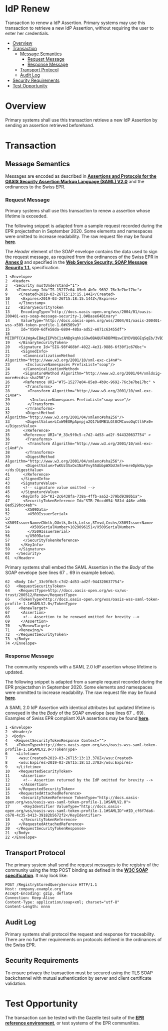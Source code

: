 # IdP Renew

Transaction to renew a IdP Assertion. Primary systems may use this transaction to retrieve a new IdP Assertion, without requiring the user to enter her credentials.

- [Overview](#overview)
- [Transaction](#transaction)
	* [Message Semantics](#message-semantics)
		- [Request Message](#request-message)
		- [Response Message](#response-message)
	* [Transport Protocol](#transport-protocol)
	* [Audit Log](#audit-log)
- [Security Requirements](#security-requirements)
- [Test Opportunity](#test-opportunity)

# Overview

Primary systems shall use this transaction retrieve a new IdP Assertion by sending an assertion retrieved beforehand.   

# Transaction

## Message Semantics

Messages are encoded as described in **[Assertions and Protocols for the OASIS Security Assertion Markup Language (SAML) V2.0](http://docs.oasis-open.org/security/saml/v2.0/saml-core-2.0-os.pdf)** and the ordinances to the Swiss EPR.

### Request Message

Primary systems shall use this transaction to renew a assertion whose lifetime is exceeded.

The following snippet is adapted from a sample request recorded during the EPR projectathon in September 2020. Some elements
and namespaces were omitted to increase readability. The raw request file may be found **[here](../Auth_samples/Renew_request_raw.xml)**.

The *Header* element of the SOAP envelope contains the data used to sign the request message, as required from the ordinances of the Swiss EPR in **[Annex 8](https://www.fedlex.admin.ch/eli/oc/2023/221/de/annexes)** and specified in the **[Web Service Security: SOAP Message Security 1.1.](https://www.oasis-open.org/committees/download.php/16790/wss-v1.1-spec-os-SOAPMessageSecurity.pdf)** specification.

```
1 <Envelope>
2  <Header>
3   <Security mustUnderstand="1">
8    <Timestamp Id="TS-15277e04-85e0-4b9c-9692-76c3e7be17bc">
9     <Created>2019-03-26T15:13:15.144Z</Created>
10     <Expires>2019-03-26T15:18:15.144Z</Expires>
11    </Timestamp>
12    <BinarySecurityToken
13     EncodingType="http://docs.oasis-open.org/wss/2004/01/oasis-200401-wss-soap-message-security-1.0#Base64Binary"
14     ValueType="http://docs.oasis-open.org/wss/2004/01/oasis-200401-wss-x509-token-profile-1.0#X509v3"
15     Id="X509-6dfe58da-6804-48ba-ad52-e871c63455df">
18     MIIDPTCCAiWgAwIBAgIEPVbC1zANBgkqhkiG9w0BAQUFADBPMQswCQYDVQQGEqSqEb/3VB3ITUav3DIo2o2mRCKyfHV471QUNt4qNFmEwRxpsoGst/UYoTqW8/buv4A=
19    </BinarySecurityToken>
20    <Signature Id="SIG-98f468bf-4022-4e31-9886-6f30f1c676bc">
21     <SignedInfo>
22      <CanonicalizationMethod Algorithm="http://www.w3.org/2001/10/xml-exc-c14n#">
23       <InclusiveNamespaces PrefixList="soap"/>
24      </CanonicalizationMethod>
25      <SignatureMethod Algorithm="http://www.w3.org/2001/04/xmldsig-more#ecdsa-sha256"/>
26      <Reference URI="#TS-15277e04-85e0-4b9c-9692-76c3e7be17bc" >
27       <Transforms>
28        <Transform Algorithm="http://www.w3.org/2001/10/xml-exc-c14n#">
29         <InclusiveNamespaces PrefixList="soap wsse"/>
30        </Transform>
31       </Transforms>
32       <DigestMethod Algorithm="http://www.w3.org/2001/04/xmlenc#sha256"/>
33       <DigestValue>LCxW9EORpApnpju2Q17b0MB1LGt8CMCuvoOqCtlhFx0=</DigestValue>
34      </Reference>
35      <Reference URI="#_33c9f0c5-c7d2-4d53-ad2f-944320637754" >
36       <Transforms>
37        <Transform Algorithm="http://www.w3.org/2001/10/xml-exc-c14n#"/>
38       </Transforms>
39       <DigestMethod Algorithm="http://www.w3.org/2001/04/xmlenc#sha256"/>
40       <DigestValue>TwKUz3SxOx1NaFVvy55AbbpWXbUJmfn+mreDpkNa/pg=</ds:DigestValue>
41      </Reference>
42     </SignedInfo>
43     <SignatureValue>
44      <!-- signature value omitted -->
45     </SignatureValue>
46     <KeyInfo Id="KI-2c6438fa-738a-4ffb-aa52-379bd9380b1a">
47      <SecurityTokenReference Id="STR-76ccd654-581d-446e-a00b-8ed529bcc4ab">
51       <X509Data>
52        <X509IssuerSerial>
53         <X509IssuerName>CN=lk,OU=lk,O=lk,L=lsn,ST=vd,C=ch</X509IssuerName>
54         <X509SerialNumber>1029096151</X509SerialNumber>
55        </X509IssuerSerial>
56       </X509Data>
57      </SecurityTokenReference>
58     </KeyInfo>
59    </Signature>
60   </Security>
61  </Header>
```

Primary systems shall embed the SAML Assertion in the the *Body* of the SOAP envelope (see lines 67 .. 69 in example below).

```
62  <Body Id="_33c9f0c5-c7d2-4d53-ad2f-944320637754">
63   <RequestSecurityToken>
64    <RequestType>http://docs.oasis-open.org/ws-sx/ws-trust/200512/Renew</RequestType>
65    <TokenType>http://docs.oasis-open.org/wss/oasis-wss-saml-token-profile-1.1#SAMLV2.0</TokenType>
66    <RenewTarget>
67     <Assertion>
68      <!-- Assertion to be renewed omitted for brevity -->
69     </Assertion>
70    </RenewTarget>
71    <Renewing/>
72   </RequestSecurityToken>
73  </Body>
74 </Envelope>
```

### Response Message

The community responds with a SAML 2.0 IdP assertion whose lifetime is updated.  

The following snippet is adapted from a sample request recorded during the EPR projectathon in September 2020. Some elements
and namespaces were ommitted to increase readability. The raw request file may be found **[here](../Auth_samples/Renew_response_raw.xml)**.

A SAML 2.0 IdP Assertion with identical attributes but updated lifetime is conveyed in the the *Body* of the SOAP envelope (see lines 67 .. 69). Examples of Swiss EPR compliant XUA assertions may be found **[here](../XUA_samples)**.

```
1 <Envelope>
2  <Header/>
3  <Body>
4   <RequestSecurityTokenResponse Context="">
5    <TokenType>http://docs.oasis-open.org/wss/oasis-wss-saml-token-profile-1.1#SAMLV2.0</TokenType>
6    <Lifetime>
7     <wsu:Created>2019-03-26T15:13:13.378Z</wsu:Created>
8     <wsu:Expires>2019-03-26T15:18:13.378Z</wsu:Expires>
9    </Lifetime>
10    <RequestedSecurityToken>
11     <Assertion>
12      <!-- Assertion returned by the IdP omitted for brevity -->
13     </Assertion>
14    </RequestedSecurityToken>
15    <RequestedAttachedReference>
16     <SecurityTokenReference TokenType="http://docs.oasis-open.org/wss/oasis-wss-saml-token-profile-1.1#SAMLV2.0">
17      <KeyIdentifier ValueType="http://docs.oasis-open.org/wss/oasis-wss-saml-token-profile-1.1#SAMLID">#ID_cf6f7da6-c670-4c35-b413-39182b5672f2</KeyIdentifier>
18     </SecurityTokenReference>
19    </RequestedAttachedReference>
20   </RequestSecurityTokenResponse>
21  </Body>
22 </Envelope>
```

## Transport Protocol

The primary system shall send the request messages to the registry of the community using the http POST binding as defined
in the **[W3C SOAP specification](https://www.w3.org/TR/2007/REC-soap12-part0-20070427/#L26866)**. It may look like:  

```
POST /RegistryStoredQueryService HTTP/1.1
Host: company.example.org
Accept-Encoding: gzip, deflate
Connection: Keep-Alive
Content-Type: application/soap+xml; charset="utf-8"
Content-Length: nnnn  
```

## Audit Log

Primary systems shall protocol the request and response for traceability. There are no further requirements on protocols defined in the ordinances of the Swiss EPR.  

## Security Requirements  

To ensure privacy the transaction must be secured using the TLS SOAP backchannel with mutual authentication by server and client certificate validation.

# Test Opportunity

The transaction can be tested with the Gazelle test suite of the **[EPR reference environment](https://ehealthsuisse.ihe-europe.net)**, or test systems of the EPR communities.
